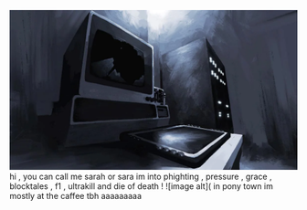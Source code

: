 ![image alt](https://github.com/purplepuppup/purplepuppup/blob/1c38583e0c682b9719dfd3a71ccb2f6ecd09c25c/ok.webp)
hi , you can call me sarah or sara
im into phighting , pressure , grace , blocktales , f1 , ultrakill and die of death !
![image alt](
in pony town im mostly at the caffee tbh
aaaaaaaaa
